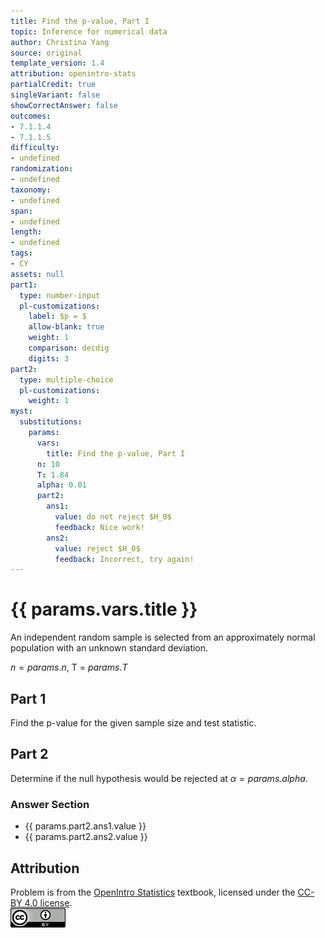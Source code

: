 ```yaml
---
title: Find the p-value, Part I
topic: Inference for numerical data
author: Christina Yang
source: original
template_version: 1.4
attribution: openintro-stats
partialCredit: true
singleVariant: false
showCorrectAnswer: false
outcomes:
- 7.1.1.4
- 7.1.1.5
difficulty:
- undefined
randomization:
- undefined
taxonomy:
- undefined
span:
- undefined
length:
- undefined
tags:
- CY
assets: null
part1:
  type: number-input
  pl-customizations:
    label: $p = $
    allow-blank: true
    weight: 1
    comparison: decdig
    digits: 3
part2:
  type: multiple-choice
  pl-customizations:
    weight: 1
myst:
  substitutions:
    params:
      vars:
        title: Find the p-value, Part I
      n: 10
      T: 1.84
      alpha: 0.01
      part2:
        ans1:
          value: do not reject $H_0$
          feedback: Nice work!
        ans2:
          value: reject $H_0$
          feedback: Incorrect, try again!
---
```

# {{ params.vars.title }}
An independent random sample is selected from an approximately normal population with an unknown standard deviation.

$n = {{ params.n }}$, T = ${{ params.T }}$

## Part 1

Find the p-value for the given sample size and test statistic.

## Part 2

Determine if the null hypothesis would be rejected at $\alpha = {{ params.alpha }}$.

### Answer Section

- {{ params.part2.ans1.value }}
- {{ params.part2.ans2.value }}

## Attribution

Problem is from the [OpenIntro Statistics](https://openintro.org/book/os/) textbook, licensed under the [CC-BY 4.0 license](https://creativecommons.org/licenses/by/4.0/).<br>![Image representing the Creative Commons 4.0 BY license.](https://raw.githubusercontent.com/firasm/bits/master/by.png)